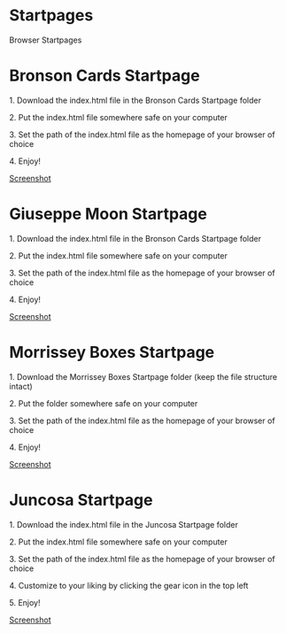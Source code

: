 # Startpages
Browser Startpages

<h1>Bronson Cards Startpage</h1>
<p>1. Download the index.html file in the Bronson Cards Startpage folder</p>
<p>2. Put the index.html file somewhere safe on your computer</p>
<p>3. Set the path of the index.html file as the homepage of your browser of choice</p>
<p>4. Enjoy!</p>
<p><a href="http://damienstewart.me/startpage.png">Screenshot</a></p>
  
<h1>Giuseppe Moon Startpage</h1>
<p>1. Download the index.html file in the Bronson Cards Startpage folder</p>
<p>2. Put the index.html file somewhere safe on your computer</p>
<p>3. Set the path of the index.html file as the homepage of your browser of choice</p>
<p>4. Enjoy!</p>
<p><a href="http://damienstewart.me/giuseppe-moon-startpage-screenie.png">Screenshot</a></p>

<h1>Morrissey Boxes Startpage</h1>
<p>1. Download the Morrissey Boxes Startpage folder (keep the file structure intact)</p>
<p>2. Put the folder somewhere safe on your computer</p>
<p>3. Set the path of the index.html file as the homepage of your browser of choice</p>
<p>4. Enjoy!</p>
<p><a href="http://damienstewart.me/morrissey-startpage.png">Screenshot</a></p>

<h1>Juncosa Startpage</h1>
<p>1. Download the index.html file in the Juncosa Startpage folder</p>
<p>2. Put the index.html file somewhere safe on your computer</p>
<p>3. Set the path of the index.html file as the homepage of your browser of choice</p>
<p>4. Customize to your liking by clicking the gear icon in the top left</p>
<p>5. Enjoy!</p>
<p><a href="https://i.imgur.com/rVWxa4E.png">Screenshot</a></p>
